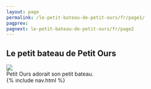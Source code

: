 ```yaml
---
layout: page
permalink: /le-petit-bateau-de-petit-ours/fr/page1/
pagprev: 
pagnext: le-petit-bateau-de-petit-ours/fr/page2
---
```


## Le petit bateau de Petit Ours

<img src="{{ site.baseurl }}/le-petit-bateau-de-petit-ours/img/page1.jpg"/>

<div class="childbook-text">
Petit Ours adorait son petit bateau.
</div>
{% include nav.html %}
